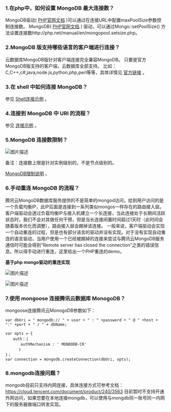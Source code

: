 ### 1.在php中，如何设置 MongoDB 最大连接数？
 MongoDB驱动( [PHP官网文档](http://php.net/manual/en/set.mongodb.php) )可以通过在连接URL中配置maxPoolSize参数控制连接数。
 MongoDB( [PHP官网文档](http://php.net/manual/en/set.mongodb.php) ) 驱动，可以通过Mongo::setPoolSize() 方法设置连接数http://php.net/manual/en/mongopool.setsize.php。
 
 ### 2.MongoDB 版支持哪些语言的客户端进行连接？
云数据库MongoDB版针对客户端连接完全兼容MongoDB。
只要是官方MongoDB版支持的客户端，云数据库全部支持。
比如：C,C++,c#,java,node.js,python,php,perl等等，具体详情见 [官方链接](https://docs.mongodb.com/ecosystem/drivers/) 。

### 3.在 shell 中如何连接 MongoDB？
参见 [Shell连接示例](https://cloud.tencent.com/document/product/240/3978) 。

### 4.连接到 MongoDB 中 URI 的流程？
参见 [连接示例](https://cloud.tencent.com/document/product/240/3563) 。

###  5.MongoDB 连接数限制？
![图片描述](//bot1024-1253841380.file.myqcloud.com/3defdf809c3d11e7bd8b525400a3183e.png)

备注：连接数上限是针对实例级别的，不是节点级别的。

 [MongoDB限制说明](https://cloud.tencent.com/document/product/240/622) 。
 
 ### 6.手动重连 MongoDB 的流程？
 腾讯云MongoDB数据库服务提供的不是简单的mongod访问，给到用户访问的是一个负载均衡IP，此IP后面是连接到一系列类似mongos一样存在的路由接入层。
客户端驱动会透过负载均衡IP与接入机建立一个长连接，当此连接处于长期间活跃状态时，我们不会对其做任何干预，但是当长连接闲置时间超过1天时（此时间会随着版本优化而调整），路由接入层会踢掉该连接。
一般来说，客户端驱动会实现一个自动重连的过程，但是也有部分语言的驱动并没有实现。对于没有实现自动重连的语言驱动，当用户使用一个已经被踢掉的连接来尝试与腾讯云MongoDB服务通信时可能会得到“Remote server has closed the connection”之类的错误信息。所以得手动进行重连，这里给出一个PHP重连的demo。


 __基于php mongo驱动的重连实现__ 



![图片描述](//bot1024-1253841380.file.myqcloud.com/aa398f929c4211e79a34525400a3183e.png)


![图片描述](//bot1024-1253841380.file.myqcloud.com/3ba9b2429c4611e7b840525400a3183e.png)

### 7.使用 mongoose 连接腾讯云数据库 MonogoDB？
mongoose连接腾讯云MonogoDB参数如下：

``` 
var dbUri = " mongodb:// " + user + " : " +password + " @ " +host + ":" +port + " / " + dbName;

var opts = {
　　auth：｛
　　　　authMechanism : ' MONDODB-CR'
      ｝
}；
var connection = mongodb.createConnection(dbUri, opts);
```

### 8.mongodb连接问题？
mongodb目前只支持内网连接，具体连接方式可参考文档：https://cloud.tencent.com/document/product/240/3563
目前暂时不支持开通外网访问，如果您要在本地连接mongdb，可以使用与mongdb同一账号同一内网下的服务器做端口转发实现。
 
